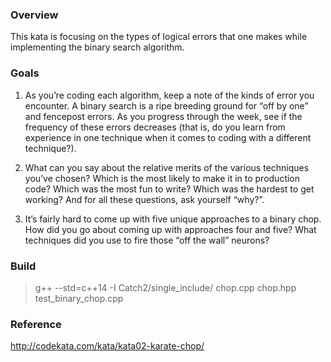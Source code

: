 ### Overview
This kata is focusing on the types of logical errors that one makes while implementing the binary search algorithm.

### Goals


1. As you’re coding each algorithm, keep a note of the kinds of error you encounter. A binary search is a ripe breeding ground for “off by one” and fencepost errors. As you progress through the week, see if the frequency of these errors decreases (that is, do you learn from experience in one technique when it comes to coding with a different technique?).

2. What can you say about the relative merits of the various techniques you’ve chosen? Which is the most likely to make it in to production code? Which was the most fun to write? Which was the hardest to get working? And for all these questions, ask yourself “why?”.

3. It’s fairly hard to come up with five unique approaches to a binary chop. How did you go about coming up with approaches four and five? What techniques did you use to fire those “off the wall” neurons?
	

### Build

>g++ --std=c++14 -I Catch2/single_include/ chop.cpp chop.hpp test_binary_chop.cpp

### Reference
http://codekata.com/kata/kata02-karate-chop/